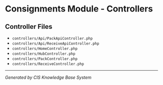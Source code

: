 # Consignments Module - Controllers

## Controller Files
- `controllers/Api/PackApiController.php`
- `controllers/Api/ReceiveApiController.php`
- `controllers/HomeController.php`
- `controllers/HubController.php`
- `controllers/PackController.php`
- `controllers/ReceiveController.php`

---
*Generated by CIS Knowledge Base System*